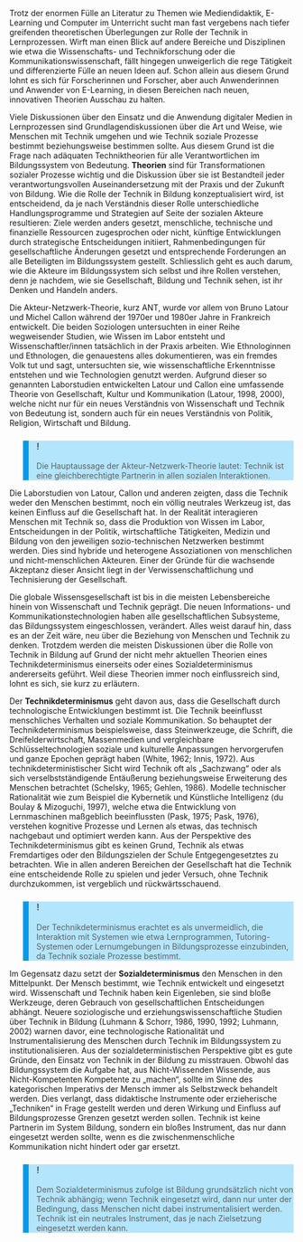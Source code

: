 <!-- filename: 02_Techniktheorien_in_Bildungsprozessen.md -->
<!-- title: Techniktheorien in Bildungsprozessen -->

Trotz der enormen Fülle an Literatur zu Themen wie Mediendidaktik, E-Learning und Computer im Unterricht sucht man fast vergebens nach tiefer greifenden theoretischen Überlegungen zur Rolle der Technik in Lernprozessen. Wirft man einen Blick auf andere Bereiche und Disziplinen wie etwa die Wissenschafts- und Technikforschung oder die Kommunikationswissenschaft, fällt hingegen unweigerlich die rege Tätigkeit und differenzierte Fülle an neuen Ideen auf. Schon allein aus diesem Grund lohnt es sich für Forscherinnen und Forscher, aber auch Anwenderinnen und Anwender von E-Learning, in diesen Bereichen nach neuen, innovativen Theorien Ausschau zu halten.

Viele Diskussionen über den Einsatz und die Anwendung digitaler Medien in Lernprozessen sind Grundlagendiskussionen über die Art und Weise, wie Menschen mit Technik umgehen und wie Technik soziale Prozesse bestimmt beziehungsweise bestimmen sollte. Aus diesem Grund ist die Frage nach adäquaten Techniktheorien für alle Verantwortlichen im Bildungssystem von Bedeutung. **Theorien** sind für Transformationen sozialer Prozesse wichtig und die Diskussion über sie ist Bestandteil jeder verantwortungsvollen Auseinandersetzung mit der Praxis und der Zukunft von Bildung. Wie die Rolle der Technik in Bildung konzeptualisiert wird, ist entscheidend, da je nach Verständnis dieser Rolle unterschiedliche Handlungsprogramme und Strategien auf Seite der sozialen Akteure resultieren: Ziele werden anders gesetzt, menschliche, technische und finanzielle Ressourcen zugesprochen oder nicht, künftige Entwicklungen durch strategische Entscheidungen initiiert, Rahmenbedingungen für gesellschaftliche Änderungen gesetzt und entsprechende Forderungen an alle Beteiligten im Bildungssystem gestellt. Schliesslich geht es auch darum, wie die Akteure im Bildungssystem sich selbst und ihre Rollen verstehen, denn je nachdem, wie sie Gesellschaft, Bildung und Technik sehen, ist ihr Denken und Handeln anders.

Die Akteur-Netzwerk-Theorie, kurz ANT, wurde vor allem von Bruno Latour und Michel Callon während der 1970er und 1980er Jahre in Frankreich entwickelt. Die beiden Soziologen untersuchten in einer Reihe wegweisender Studien, wie Wissen im Labor entsteht und Wissenschaftler/innen tatsächlich in der Praxis arbeiten. Wie Ethnologinnen und Ethnologen, die genauestens alles dokumentieren, was ein fremdes Volk tut und sagt, untersuchten sie, wie wissenschaftliche Erkenntnisse entstehen und wie Technologien genutzt werden. Aufgrund dieser so genannten Laborstudien entwickelten Latour und Callon eine umfassende Theorie von Gesellschaft, Kultur und Kommunikation (Latour, 1998, 2000), welche nicht nur für ein neues Verständnis von Wissenschaft und Technik von Bedeutung ist, sondern auch für ein neues Verständnis von Politik, Religion, Wirtschaft und Bildung.

<blockquote style="background: #B3E5FC; border-left: 10px solid #039BE5">

### !

Die Hauptaussage der Akteur-Netzwerk-Theorie lautet: Technik ist eine gleichberechtigte Partnerin in allen sozialen Interaktionen.

</blockquote>

Die Laborstudien von Latour, Callon und anderen zeigten, dass die Technik weder den Menschen bestimmt, noch ein völlig neutrales Werkzeug ist, das keinen Einfluss auf die Gesellschaft hat. In der Realität interagieren Menschen mit Technik so, dass die Produktion von Wissen im Labor, Entscheidungen in der Politik, wirtschaftliche Tätigkeiten, Medizin und Bildung von den jeweiligen sozio-technischen Netzwerken bestimmt werden. Dies sind hybride und heterogene Assoziationen von menschlichen und nicht-menschlichen Akteuren. Einer der Gründe für die wachsende Akzeptanz dieser Ansicht liegt in der Verwissenschaftlichung und Technisierung der Gesellschaft.

Die globale Wissensgesellschaft ist bis in die meisten Lebensbereiche hinein von Wissenschaft und Technik geprägt. Die neuen Informations- und Kommunikationstechnologien haben alle gesellschaftlichen Subsysteme, das Bildungssystem eingeschlossen, verändert. Alles weist darauf hin, dass es an der Zeit wäre, neu über die Beziehung von Menschen und Technik zu denken. Trotzdem werden die meisten Diskussionen über die Rolle von Technik in Bildung auf Grund der nicht mehr aktuellen Theorien eines Technikdeterminismus einerseits oder eines Sozialdeterminismus andererseits geführt. Weil diese Theorien immer noch einflussreich sind, lohnt es sich, sie kurz zu erläutern.

Der **Technikdeterminismus** geht davon aus, dass die Gesellschaft durch technologische Entwicklungen bestimmt ist. Die Technik beeinflusst menschliches Verhalten und soziale Kommunikation. So behauptet der Technikdeterminismus beispielsweise, dass Steinwerkzeuge, die Schrift, die Dreifelderwirtschaft, Massenmedien und vergleichbare Schlüsseltechnologien soziale und kulturelle Anpassungen hervorgerufen und ganze Epochen geprägt haben (White, 1962; Innis, 1972). Aus technikdeterministischer Sicht wird Technik oft als „Sachzwang“ oder als sich verselbstständigende Entäußerung beziehungsweise Erweiterung des Menschen betrachtet (Schelsky, 1965; Gehlen, 1986). Modelle technischer Rationalität wie zum Beispiel die Kybernetik und Künstliche Intelligenz (du Boulay &amp; Mizoguchi, 1997), welche etwa die Entwicklung von Lernmaschinen maßgeblich beeinflussten (Pask, 1975; Pask, 1976), verstehen kognitive Prozesse und Lernen als etwas, das technisch nachgebaut und optimiert werden kann. Aus der Perspektive des Technikdeterminismus gibt es keinen Grund, Technik als etwas Fremdartiges oder den Bildungszielen der Schule Entgegengesetztes zu betrachten. Wie in allen anderen Bereichen der Gesellschaft hat die Technik eine entscheidende Rolle zu spielen und jeder Versuch, ohne Technik durchzukommen, ist vergeblich und rückwärtsschauend.

<blockquote style="background: #B3E5FC; border-left: 10px solid #039BE5">

### !

Der Technikdeterminismus erachtet es als unvermeidlich, die Interaktion mit Systemen wie etwa Lernprogrammen, Tutoring-Systemen oder Lernumgebungen in Bildungsprozesse einzubinden, da Technik soziale Prozesse bestimmt.

</blockquote>

Im Gegensatz dazu setzt der **Sozialdeterminismus** den Menschen in den Mittelpunkt. Der Mensch bestimmt, wie Technik entwickelt und eingesetzt wird. Wissenschaft und Technik haben kein Eigenleben, sie sind bloße Werkzeuge, deren Gebrauch von gesellschaftlichen Entscheidungen abhängt. Neuere soziologische und erziehungswissenschaftliche Studien über Technik in Bildung (Luhmann &amp; Schorr, 1986, 1990, 1992; Luhmann, 2002) warnen davor, eine technologische Rationalität und Instrumentalisierung des Menschen durch Technik im Bildungssystem zu institutionalisieren. Aus der sozialdeterministischen Perspektive gibt es gute Gründe, den Einsatz von Technik in der Bildung zu misstrauen. Obwohl das Bildungssystem die Aufgabe hat, aus Nicht-Wissenden Wissende, aus Nicht-Kompetenten Kompetente zu „machen“, sollte im Sinne des kategorischen Imperativs der Mensch immer als Selbstzweck behandelt werden. Dies verlangt, dass didaktische Instrumente oder erzieherische „Techniken“ in Frage gestellt werden und deren Wirkung und Einfluss auf Bildungsprozesse Grenzen gesetzt werden sollen. Technik ist keine Partnerin im System Bildung, sondern ein bloßes Instrument, das nur dann eingesetzt werden sollte, wenn es die zwischenmenschliche Kommunikation nicht hindert oder gar ersetzt.

<blockquote style="background: #B3E5FC; border-left: 10px solid #039BE5">

### !

Dem Sozialdeterminismus zufolge ist Bildung grundsätzlich nicht von Technik abhängig; wenn Technik eingesetzt wird, dann nur unter der Bedingung, dass Menschen nicht dabei instrumentalisiert werden. Technik ist ein neutrales Instrument, das je nach Zielsetzung eingesetzt werden kann.

</blockquote>

